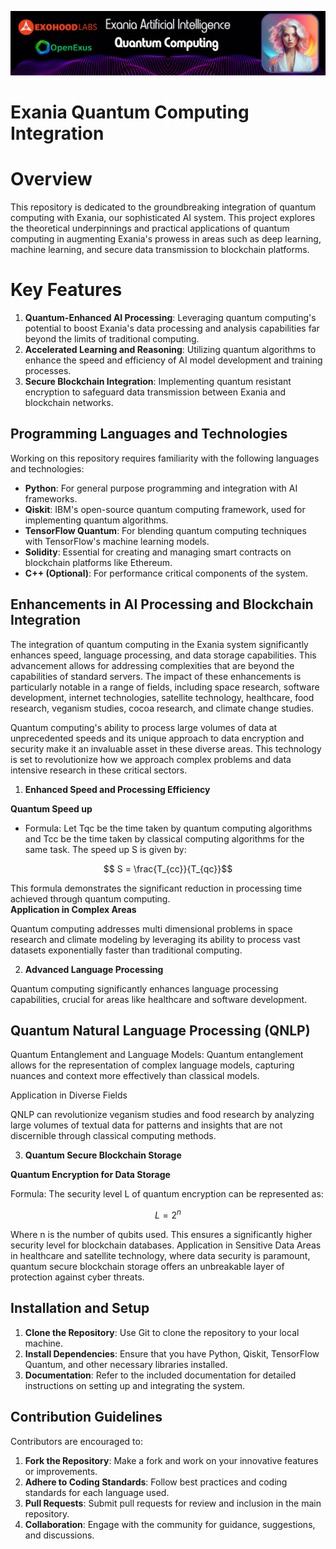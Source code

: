 ![Title](quantum.png)

# Exania Quantum Computing Integration

# Overview

This repository is dedicated to the groundbreaking integration of quantum computing with Exania, our sophisticated AI system. This project explores the theoretical underpinnings and practical applications of quantum computing in augmenting Exania's prowess in areas such as deep learning, machine learning, and secure data transmission to blockchain platforms.

# Key Features

1. **Quantum-Enhanced AI Processing**: Leveraging quantum computing's potential to boost Exania's data processing and analysis capabilities far beyond the limits of traditional computing.
2. **Accelerated Learning and Reasoning**: Utilizing quantum algorithms to enhance the speed and efficiency of AI model development and training processes.
3. **Secure Blockchain Integration**: Implementing quantum resistant encryption to safeguard data transmission between Exania and blockchain networks.

## Programming Languages and Technologies

Working on this repository requires familiarity with the following languages and technologies:

- **Python**: For general purpose programming and integration with AI frameworks.
- **Qiskit**: IBM's open-source quantum computing framework, used for implementing quantum algorithms.
- **TensorFlow Quantum**: For blending quantum computing techniques with TensorFlow's machine learning models.
- **Solidity**: Essential for creating and managing smart contracts on blockchain platforms like Ethereum.
- **C++ (Optional)**: For performance critical components of the system.

## Enhancements in AI Processing and Blockchain Integration

The integration of quantum computing in the Exania system significantly enhances speed, language processing, and data storage capabilities. This advancement allows for addressing complexities that are beyond the capabilities of standard servers. The impact of these enhancements is particularly notable in a range of fields, including space research, software development, internet technologies, satellite technology, healthcare, food research, veganism studies, cocoa research, and climate change studies.

Quantum computing's ability to process large volumes of data at unprecedented speeds and its unique approach to data encryption and security make it an invaluable asset in these diverse areas. This technology is set to revolutionize how we approach complex problems and data intensive research in these critical sectors.

1. **Enhanced Speed and Processing Efficiency**

**Quantum Speed up**

* Formula: Let Tqc be the time taken by quantum computing algorithms and Tcc be the time taken by classical computing algorithms for the same task. The speed up 
S is given by:
```math
  S = \frac{T_{cc}}{T_{qc}}
```
This formula demonstrates the significant reduction in processing time achieved through quantum computing.
​	
**Application in Complex Areas**

Quantum computing addresses multi dimensional problems in space research and climate modeling by leveraging its ability to process vast datasets exponentially faster than traditional computing.

2. **Advanced Language Processing**

Quantum computing significantly enhances language processing capabilities, crucial for areas like healthcare and software development.

## Quantum Natural Language Processing (QNLP)

Quantum Entanglement and Language Models: Quantum entanglement allows for the representation of complex language models, capturing nuances and context more effectively than classical models.

Application in Diverse Fields

QNLP can revolutionize veganism studies and food research by analyzing large volumes of textual data for patterns and insights that are not discernible through classical computing methods.

3. **Quantum Secure Blockchain Storage**

**Quantum Encryption for Data Storage**

Formula: The security level L of quantum encryption can be represented as:

```math
L = 2^n
```

Where n is the number of qubits used. This ensures a significantly higher security level for blockchain databases.
Application in Sensitive Data Areas in healthcare and satellite technology, where data security is paramount, quantum secure blockchain storage offers an unbreakable layer of protection against cyber threats.

## Installation and Setup

1. **Clone the Repository**: Use Git to clone the repository to your local machine.
2. **Install Dependencies**: Ensure that you have Python, Qiskit, TensorFlow Quantum, and other necessary libraries installed.
3. **Documentation**: Refer to the included documentation for detailed instructions on setting up and integrating the system.

## Contribution Guidelines

Contributors are encouraged to:

1. **Fork the Repository**: Make a fork and work on your innovative features or improvements.
2. **Adhere to Coding Standards**: Follow best practices and coding standards for each language used.
3. **Pull Requests**: Submit pull requests for review and inclusion in the main repository.
4. **Collaboration**: Engage with the community for guidance, suggestions, and discussions.
